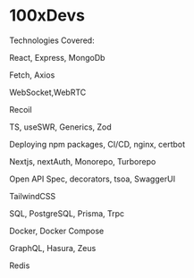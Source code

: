 # 100xDevs
Technologies Covered: 

React,
Express,
MongoDb

<!-- Reconciler -->
Fetch, Axios

WebSocket,WebRTC

Recoil

TS,
useSWR, Generics, Zod

Deploying npm packages,
CI/CD, nginx, certbot

Nextjs, nextAuth,
Monorepo, Turborepo

Open API Spec, decorators, tsoa, SwaggerUI

TailwindCSS

SQL, PostgreSQL,
Prisma,
Trpc

Docker, Docker Compose 

GraphQL, Hasura, Zeus

Redis